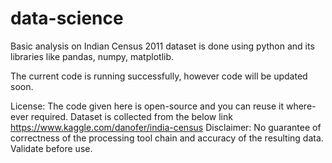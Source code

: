 # data-science
Basic analysis on Indian Census 2011 dataset is done using python and its libraries like pandas, numpy, matplotlib. 

The current code is running successfully, however code will be updated soon. 

License: The code given here is open-source and you can reuse it where-ever required. 
Dataset is collected from the below link
https://www.kaggle.com/danofer/india-census
Disclaimer: No guarantee of correctness of the processing tool chain and accuracy of the resulting data. Validate before use.
